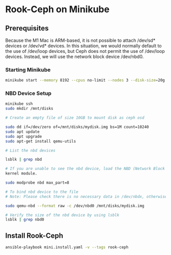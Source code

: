 # Rook-Ceph on Minikube

## Prerequisites

Because the M1 Mac is ARM-based, it is not possible to attach /dev/sd* devices or /dev/vd* devices. In this situation, we would normally default to the use of /dev/loop devices, but Ceph does not permit the use of /dev/loop devices. Instead, we will use the network block device /dev/nbd0.

### Starting Minikube

```bash
minikube start --memory 8192 --cpus no-limit --nodes 3 --disk-size=20g
```

### NBD Device Setup

```bash
minikube ssh
sudo mkdir /mnt/disks

# Create an empty file of size 10GB to mount disk as ceph osd

sudo dd if=/dev/zero of=/mnt/disks/mydisk.img bs=1M count=10240
sudo apt update
sudo apt upgrade
sudo apt-get install qemu-utils

# List the nbd devices

lsblk | grep nbd

# If you are unable to see the nbd device, load the NBD (Network Block Device)
kernel module.

sudo modprobe nbd max_part=8

# To bind nbd device to the file
# Note: Please check there is no necessary data in /dev/nbdx, otherwise back up that data.

sudo qemu-nbd --format raw -c /dev/nbd0 /mnt/disks/mydisk.img

# Verify the size of the nbd device by using lsblk
lsblk | grep nbd0
```

## Install Rook-Ceph

```bash
ansible-playbook mini.install.yaml -v --tags rook-ceph
```
